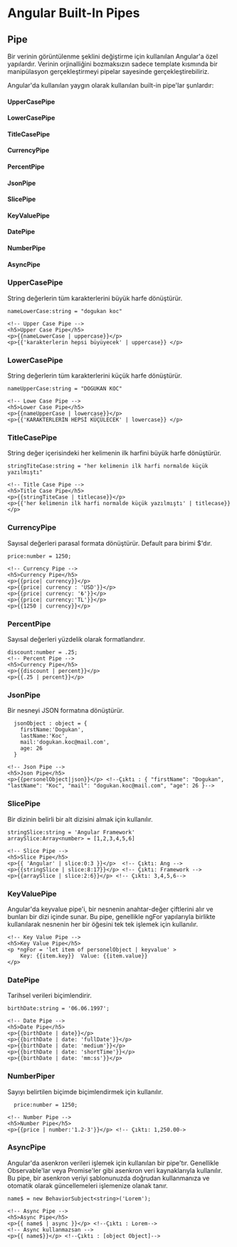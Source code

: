 # Angular Built-In Pipes

## Pipe
Bir verinin görüntülenme şeklini değiştirme için kullanılan Angular'a özel yapılardır. Verinin orjinalliğini bozmaksızın sadece template kısmında bir manipülasyon gerçekleştirmeyi pipelar sayesinde gerçekleştirebiliriz.

Angular'da kullanılan yaygın olarak kullanılan built-in pipe'lar şunlardır:
#### UpperCasePipe
#### LowerCasePipe
#### TitleCasePipe
#### CurrencyPipe
#### PercentPipe
#### JsonPipe
#### SlicePipe
#### KeyValuePipe
#### DatePipe
#### NumberPipe
#### AsyncPipe



### UpperCasePipe
String değerlerin tüm karakterlerini büyük harfe dönüştürür.
```
nameLowerCase:string = "dogukan koc"

<!-- Upper Case Pipe -->
<h5>Upper Case Pipe</h5>
<p>{{nameLowerCase | uppercase}}</p>
<p>{{'karakterlerin hepsi büyüyecek' | uppercase}} </p>
```

### LowerCasePipe
String değerlerin tüm karakterlerini küçük harfe dönüştürür.
```
nameUpperCase:string = "DOGUKAN KOC"

<!-- Lowe Case Pipe -->
<h5>Lower Case Pipe</h5>
<p>{{nameUpperCase | lowercase}}</p>
<p>{{'KARAKTERLERİN HEPSİ KÜÇÜLECEK' | lowercase}} </p>
```

### TitleCasePipe
String değer içerisindeki her kelimenin ilk harfini büyük harfe dönüştürür.
```
stringTiteCase:string = "her kelimenin ilk harfi normalde küçük yazılmıştı"

<!-- Title Case Pipe -->
<h5>Title Case Pipe</h5>
<p>{{stringTiteCase | titlecase}}</p>
<p>{{'her kelimenin ilk harfi normalde küçük yazılmıştı' | titlecase}}</p>

```

### CurrencyPipe
Sayısal değerleri parasal formata dönüştürür. Default para birimi $'dır.
```
price:number = 1250;

<!-- Currency Pipe -->
<h5>Currency Pipe</h5>
<p>{{price| currency}}</p>
<p>{{price| currency : 'USD'}}</p>
<p>{{price| currency: '₺'}}</p>
<p>{{price| currency:'TL'}}</p>
<p>{{1250 | currency}}</p>
```

### PercentPipe
Sayısal değerleri yüzdelik olarak formatlandırır.

```
discount:number = .25;
<!-- Percent Pipe -->
<h5>Currency Pipe</h5>
<p>{{discount | percent}}</p>
<p>{{.25 | percent}}</p>

```

### JsonPipe
Bir nesneyi JSON formatına dönüştürür.
```
  jsonObject : object = {
    firstName:'Dogukan',
    lastName:'Koc',
    mail:'dogukan.koc@mail.com',
    age: 26
  }

<!-- Json Pipe -->
<h5>Json Pipe</h5>
<p>{{personelObject|json}}</p> <!--Çıktı : { "firstName": "Dogukan", "lastName": "Koc", "mail": "dogukan.koc@mail.com", "age": 26 }-->
```

### SlicePipe
Bir dizinin belirli bir alt dizisini almak için kullanılır.
```
stringSlice:string = 'Angular Framework'
arraySlice:Array<number> = [1,2,3,4,5,6]

<!-- Slice Pipe -->
<h5>Slice Pipe</h5>
<p>{{ 'Angular' | slice:0:3 }}</p>  <!-- Çıktı: Ang -->
<p>{{stringSlice | slice:8:17}}</p> <!-- Çıktı: Framework -->
<p>{{arraySlice | slice:2:6}}</p> <!-- Çıktı: 3,4,5,6-->
```

### KeyValuePipe
Angular'da keyvalue pipe'i, bir nesnenin anahtar-değer çiftlerini alır ve bunları bir dizi içinde sunar. Bu pipe, genellikle ngFor yapılarıyla birlikte kullanılarak nesnenin her bir öğesini tek tek işlemek için kullanılır.
```
<!-- Key Value Pipe -->
<h5>Key Value Pipe</h5>
<p *ngFor = 'let item of personelObject | keyvalue' >
    Key: {{item.key}}  Value: {{item.value}}
</p>
```
### DatePipe
Tarihsel verileri biçimlendirir.
```
birthDate:string = '06.06.1997';

<!-- Date Pipe -->
<h5>Date Pipe</h5>
<p>{{birthDate | date}}</p>
<p>{{birthDate | date: 'fullDate'}}</p>
<p>{{birthDate | date: 'medium'}}</p>
<p>{{birthDate | date: 'shortTime'}}</p>
<p>{{birthDate | date: 'mm:ss'}}</p>
```
### NumberPiper
Sayıyı belirtilen biçimde biçimlendirmek için kullanılır.
```
  price:number = 1250;

<!-- Number Pipe -->
<h5>Number Pipe</h5>
<p>{{price | number:'1.2-3'}}</p> <!-- Çıktı: 1,250.00->
```
### AsyncPipe
 Angular'da asenkron verileri işlemek için kullanılan bir pipe'tır. Genellikle Observable'lar veya Promise'ler gibi asenkron veri kaynaklarıyla kullanılır. Bu pipe, bir asenkron veriyi şablonunuzda doğrudan kullanmanıza ve otomatik olarak güncellemeleri işlemenize olanak tanır.
 ````
 name$ = new BehaviorSubject<string>('Lorem');

 <!-- Async Pipe -->
<h5>Async Pipe</h5>
<p>{{ name$ | async }}</p> <!--Çıktı : Lorem-->
<!-- Async kullanmazsan -->
<p>{{ name$}}</p> <!--Çıktı : [object Object]-->

 ````
